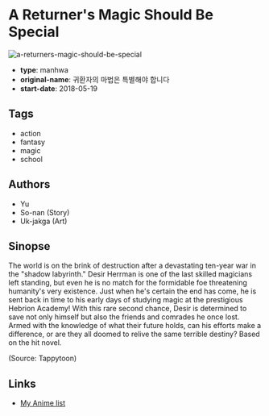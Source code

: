 # A Returner's Magic Should Be Special

![a-returners-magic-should-be-special](https://cdn.myanimelist.net/images/manga/2/239089.jpg)

-   **type**: manhwa
-   **original-name**: 귀환자의 마법은 특별해야 합니다
-   **start-date**: 2018-05-19

## Tags

-   action
-   fantasy
-   magic
-   school

## Authors

-   Yu
-   So-nan (Story)
-   Uk-jakga (Art)

## Sinopse

The world is on the brink of destruction after a devastating ten-year war in the "shadow labyrinth." Desir Herrman is one of the last skilled magicians left standing, but even he is no match for the formidable foe threatening humanity's very existence. Just when he's certain the end has come, he is sent back in time to his early days of studying magic at the prestigious Hebrion Academy! With this rare second chance, Desir is determined to save not only himself but also the friends and comrades he once lost. Armed with the knowledge of what their future holds, can his efforts make a difference, or are they all doomed to relive the same terrible destiny? Based on the hit novel.

(Source: Tappytoon)

## Links

-   [My Anime list](https://myanimelist.net/manga/132247/A_Returners_Magic_Should_Be_Special)
